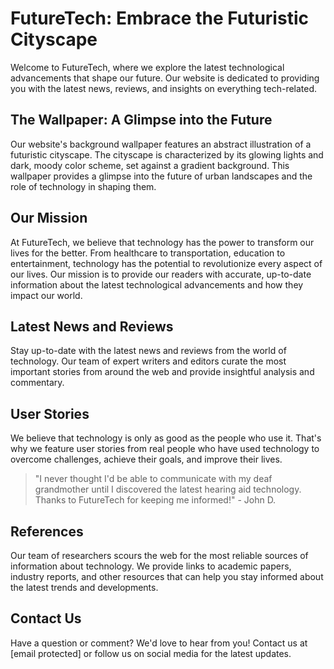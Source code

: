 <!--font:Inter-->

# FutureTech: Embrace the Futuristic Cityscape

Welcome to FutureTech, where we explore the latest technological advancements that shape our future. Our website is dedicated to providing you with the latest news, reviews, and insights on everything tech-related.

## The Wallpaper: A Glimpse into the Future

Our website's background wallpaper features an abstract illustration of a futuristic cityscape. The cityscape is characterized by its glowing lights and dark, moody color scheme, set against a gradient background. This wallpaper provides a glimpse into the future of urban landscapes and the role of technology in shaping them.

## Our Mission

At FutureTech, we believe that technology has the power to transform our lives for the better. From healthcare to transportation, education to entertainment, technology has the potential to revolutionize every aspect of our lives. Our mission is to provide our readers with accurate, up-to-date information about the latest technological advancements and how they impact our world.

## Latest News and Reviews

Stay up-to-date with the latest news and reviews from the world of technology. Our team of expert writers and editors curate the most important stories from around the web and provide insightful analysis and commentary.

## User Stories

We believe that technology is only as good as the people who use it. That's why we feature user stories from real people who have used technology to overcome challenges, achieve their goals, and improve their lives.

> "I never thought I'd be able to communicate with my deaf grandmother until I discovered the latest hearing aid technology. Thanks to FutureTech for keeping me informed!" - John D.

## References

Our team of researchers scours the web for the most reliable sources of information about technology. We provide links to academic papers, industry reports, and other resources that can help you stay informed about the latest trends and developments.

## Contact Us

Have a question or comment? We'd love to hear from you! Contact us at [email protected] or follow us on social media for the latest updates.

<!--

Write me content for website with wallpaper which alt text is:

"A wallpaper featuring an abstract illustration of a futuristic cityscape, with glowing lights and a dark and moody color scheme, set against a gradient background."

The name/title of the page should not be 1:1 copy of the alt text but rather a real content of the website which is using this wallpaper.

- Use markdown format 
- Start with heading
- Heading should be short and concise
- The content should look like a real website 
- The website should not be about the wallpaper, wallpaper is just a related background
- Heading should be contain work "wallpaper" or "background"
- Include real sections like references, contact, user stories, etc. use things relevant to the page purpose.
- Feel free to use structure like headings, bullets, numbering, blockquotes, paragraphs, horizontal lines, etc.
- You can use formatting like bold or _italic_
- You can include UTF-8 emojis
- Links should be only #hash anchors (and you can refer to the document itself)
- Do not include images


---


# FutureTech: Embrace the Futuristic Cityscape

Welcome to FutureTech, where we explore the latest technological advancements that shape our future. Our website is dedicated to providing you with the latest news, reviews, and insights on everything tech-related.

## The Wallpaper: A Glimpse into the Future

Our website's background wallpaper features an abstract illustration of a futuristic cityscape. The cityscape is characterized by its glowing lights and dark, moody color scheme, set against a gradient background. This wallpaper provides a glimpse into the future of urban landscapes and the role of technology in shaping them.

## Our Mission

At FutureTech, we believe that technology has the power to transform our lives for the better. From healthcare to transportation, education to entertainment, technology has the potential to revolutionize every aspect of our lives. Our mission is to provide our readers with accurate, up-to-date information about the latest technological advancements and how they impact our world.

## Latest News and Reviews

Stay up-to-date with the latest news and reviews from the world of technology. Our team of expert writers and editors curate the most important stories from around the web and provide insightful analysis and commentary.

## User Stories

We believe that technology is only as good as the people who use it. That's why we feature user stories from real people who have used technology to overcome challenges, achieve their goals, and improve their lives.

> "I never thought I'd be able to communicate with my deaf grandmother until I discovered the latest hearing aid technology. Thanks to FutureTech for keeping me informed!" - John D.

## References

Our team of researchers scours the web for the most reliable sources of information about technology. We provide links to academic papers, industry reports, and other resources that can help you stay informed about the latest trends and developments.

## Contact Us

Have a question or comment? We'd love to hear from you! Contact us at [email protected] or follow us on social media for the latest updates.

-->
